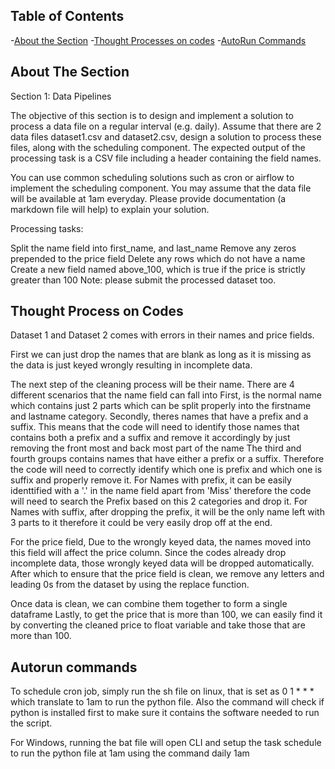 ## Table of Contents
-[About the Section](#about-the-section)
-[Thought Processes on codes](#thought-process-on-codes)
-[AutoRun Commands](#autorun-commands)


<!-- ABOUT THE SECTION -->
## About The Section
Section 1: Data Pipelines

The objective of this section is to design and implement a solution to process a data file on a regular interval (e.g. daily). Assume that there are 2 data files dataset1.csv and dataset2.csv, design a solution to process these files, along with the scheduling component. The expected output of the processing task is a CSV file including a header containing the field names.

You can use common scheduling solutions such as cron or airflow to implement the scheduling component. You may assume that the data file will be available at 1am everyday. Please provide documentation (a markdown file will help) to explain your solution.

Processing tasks:

Split the name field into first_name, and last_name
Remove any zeros prepended to the price field
Delete any rows which do not have a name
Create a new field named above_100, which is true if the price is strictly greater than 100
Note: please submit the processed dataset too.

<!-- Thought Processes on codes -->
## Thought Process on Codes
Dataset 1 and Dataset 2 comes with errors in their names and price fields.

First we can just drop the names that are blank as long as it is missing as the data is just keyed wrongly resulting in incomplete data.

The next step of the cleaning process will be their name.
There are 4 different scenarios that the name field can fall into
First, is the normal name which contains just 2 parts which can be split properly into the firstname and lastname category.
Secondly, theres names that have a prefix and a suffix. This means that the code will need to identify those names that contains both a prefix and a suffix and remove it accordingly by just removing the front most and back most part of the name
The third and fourth groups contains names that have either a prefix or a suffix. Therefore the code will need to correctly identify which one is prefix and which one is suffix and properly remove it.
For Names with prefix, it can be easily identtified with a '.' in the name field apart from 'Miss' therefore the code will need to search the Prefix based on this 2 categories and drop it.
For Names with suffix, after dropping the prefix, it will be the only name left with 3 parts to it therefore it could be very easily drop off at the end.

For the price field,
Due to the wrongly keyed data, the names moved into this field will affect the price column. Since the codes already drop incomplete data, those wrongly keyed data will be dropped automatically.
After which to ensure that the price field is clean, we remove any letters and leading 0s from the dataset by using the replace function.

Once data is clean, we can combine them together to form a single dataframe
Lastly, to get the price that is more than 100, we can easily find it by converting the cleaned price to float variable and take those that are more than 100.

## Autorun commands
To schedule cron job, simply run the sh file on linux, that is set as 0 1 * * * which translate to 1am to run the python file. Also the command will check if python is installed first to make sure it contains the software needed to run the script.

For Windows, running the bat file will open CLI and setup the task schedule to run the python file at 1am using the command daily 1am
